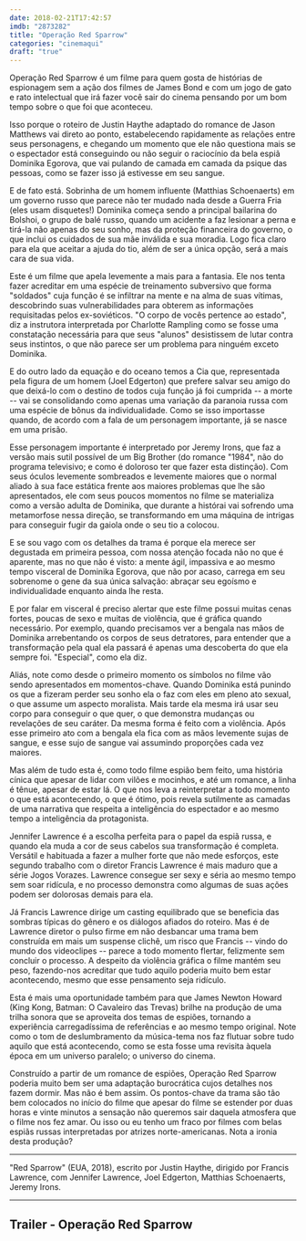 ```yaml
---
date: 2018-02-21T17:42:57
imdb: "2873282"
title: "Operação Red Sparrow"
categories: "cinemaqui"
draft: "true"
---
```

Operação Red Sparrow é um filme para quem gosta de histórias de espionagem sem a ação dos filmes de James Bond e com um jogo de gato e rato intelectual que irá fazer você sair do cinema pensando por um bom tempo sobre o que foi que aconteceu.

Isso porque o roteiro de Justin Haythe adaptado do romance de Jason Matthews vai direto ao ponto, estabelecendo rapidamente as relações entre seus personagens, e chegando um momento que ele não questiona mais se o espectador está conseguindo ou não seguir o raciocínio da bela espiã Dominika Egorova, que vai pulando de camada em camada da psique das pessoas, como se fazer isso já estivesse em seu sangue.

E de fato está. Sobrinha de um homem influente (Matthias Schoenaerts) em um governo russo que parece não ter mudado nada desde a Guerra Fria (eles usam disquetes!) Dominika começa sendo a principal bailarina do Bolshoi, o grupo de balé russo, quando um acidente a faz lesionar a perna e tirá-la não apenas do seu sonho, mas da proteção financeira do governo, o que inclui os cuidados de sua mãe inválida e sua moradia. Logo fica claro para ela que aceitar a ajuda do tio, além de ser a única opção, será a mais cara de sua vida.

Este é um filme que apela levemente a mais para a fantasia. Ele nos tenta fazer acreditar em uma espécie de  treinamento subversivo que forma "soldados" cuja função é se infiltrar na mente e na alma de suas vítimas, descobrindo suas vulnerabilidades para obterem as informações requisitadas pelos ex-soviéticos. "O corpo de vocês pertence ao estado", diz a instrutora interpretada por Charlotte Rampling como se fosse uma constatação necessária para que seus "alunos" desistissem de lutar contra seus instintos, o que não parece ser um problema para ninguém exceto Dominika.

E do outro lado da equação e do oceano temos a Cia que, representada pela figura de um homem (Joel Edgerton) que prefere salvar seu amigo do que deixá-lo com o destino de todos cuja função já foi cumprida -- a morte -- vai se consolidando como apenas uma variação da paranoia russa com uma espécie de bônus da individualidade. Como se isso importasse quando, de acordo com a fala de um personagem importante, já se nasce em uma prisão.

Esse personagem importante é interpretado por Jeremy Irons, que faz a versão mais sutil possível de um Big Brother (do romance "1984", não do programa televisivo; e como é doloroso ter que fazer esta distinção). Com seus óculos levemente sombreados e levemente maiores que o normal aliado à sua face estática frente aos maiores problemas que lhe são apresentados, ele com seus poucos momentos no filme se materializa como a versão adulta de Dominika, que durante a histórai vai sofrendo uma metamorfose nessa direção, se transformando em uma máquina de intrigas para conseguir fugir da gaiola onde o seu tio a colocou.

E se sou vago com os detalhes da trama é porque ela merece ser degustada em primeira pessoa, com nossa atenção focada não no que é aparente, mas no que não é visto: a mente ágil, impassiva e ao mesmo tempo visceral de Dominika Egorova, que não por acaso, carrega em seu sobrenome o gene da sua única salvação: abraçar seu egoísmo e individualidade enquanto ainda lhe resta.

E por falar em visceral é preciso alertar que este filme possui muitas cenas fortes, poucas de sexo e muitas de violência, que é gráfica quando necessário. Por exemplo, quando precisamos ver a bengala nas mãos de Dominika arrebentando os corpos de seus detratores, para entender que a transformação pela qual ela passará é apenas uma descoberta do que ela sempre foi. "Especial", como ela diz.

Aliás, note como desde o primeiro momento os símbolos no filme vão sendo apresentados em momentos-chave. Quando Dominika está punindo os que a fizeram perder seu sonho ela o faz com eles em pleno ato sexual, o que assume um aspecto moralista. Mais tarde ela mesma irá usar seu corpo para conseguir o que quer, o que demonstra mudanças ou revelações de seu caráter. Da mesma forma é feito com a violência. Após esse primeiro ato com a bengala ela fica com as mãos levemente sujas de sangue, e esse sujo de sangue vai assumindo proporções cada vez maiores.

Mas além de tudo esta é, como todo filme espião bem feito, uma história cínica que apesar de lidar com vilões e mocinhos, e até um romance, a linha é tênue, apesar de estar lá. O que nos leva a reinterpretar a todo momento o que está acontecendo, o que é ótimo, pois revela sutilmente as camadas de uma narrativa que respeita a inteligência do espectador e ao mesmo tempo a inteligência da protagonista.

Jennifer Lawrence é a escolha perfeita para o papel da espiã russa, e quando ela muda a cor de seus cabelos sua transformação é completa. Versátil e habituada a fazer a mulher forte que não mede esforços, este segundo trabalho com o diretor Francis Lawrence é mais maduro que a série Jogos Vorazes. Lawrence consegue ser sexy e séria ao mesmo tempo sem soar ridícula, e no processo demonstra como algumas de suas ações podem ser dolorosas demais para ela.

Já Francis Lawrence dirige um casting equilibrado que se beneficia das sombras típicas do gênero e os diálogos afiados do roteiro. Mas é de Lawrence diretor o pulso firme em não desbancar uma trama bem construída em mais um suspense clichê, um risco que Francis -- vindo do mundo dos videoclipes -- parece a todo momento flertar, felizmente sem concluir o processo. A despeito da violência gráfica o filme mantém seu peso, fazendo-nos acreditar que tudo aquilo poderia muito bem estar acontecendo, mesmo que esse pensamento seja ridículo.

Esta é mais uma oportunidade também para que James Newton Howard (King Kong, Batman: O Cavaleiro das Trevas) brilhe na produção de uma trilha sonora que se aproveita dos temas de espiões, tornando a experiência carregadíssima de referências e ao mesmo tempo original. Note como o tom de deslumbramento da música-tema nos faz flutuar sobre tudo aquilo que está acontecendo, como se esta fosse uma revisita àquela época em um universo paralelo; o universo do cinema.

Construído a partir de um romance de espiões, Operação Red Sparrow poderia muito bem ser uma adaptação burocrática cujos detalhes nos fazem dormir. Mas não é bem assim. Os pontos-chave da trama são tão bem colocados no início do filme que apesar do filme se estender por duas horas e vinte minutos a sensação não queremos sair daquela atmosfera que o filme nos fez amar. Ou isso ou eu tenho um fraco por filmes com belas espiãs russas interpretadas por atrizes norte-americanas. Nota a ironia desta produção?

<hr>"Red Sparrow" (EUA, 2018), escrito por Justin Haythe, dirigido por Francis Lawrence, com Jennifer Lawrence, Joel Edgerton, Matthias Schoenaerts, Jeremy Irons.<hr>

<h2>Trailer - Operação Red Sparrow<h2>
